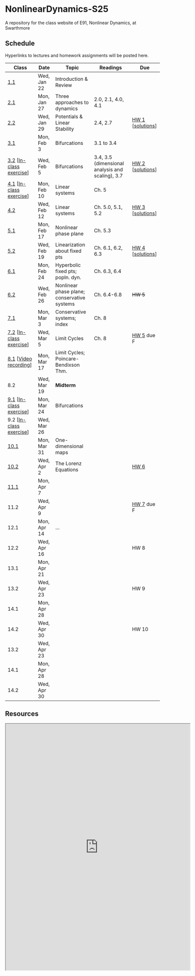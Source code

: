 # NonlinearDynamics-S25
A repository for the class website of E91, Nonlinear Dynamics, at Swarthmore

## Schedule

Hyperlinks to lectures and homework assignments will be posted here. 

| **Class**                                                                         | **Date**    | **Topic**                                   | **Readings**                                     | **Due**                                               |
|-----------------------------------------------------------------------------------|-------------|---------------------------------------------|--------------------------------------------------|-------------------------------------------------------|
| [1.1](Lecs/E91.S25.Lec1.pdf)                                                      | Wed, Jan 22 | Introduction & Review                       |                                                  |                                                       |
| [2.1](Lecs/E91.S25.Lec2.pdf)                                                      | Mon, Jan 27 | Three approaches to dynamics                | 2.0, 2.1, 4.0, 4.1                               |                                                       |
| [2.2](Lecs/E91.S25.Lec3.pdf)                                                      | Wed, Jan 29 | Potentials & Linear Stability               | 2.4, 2.7                                         | [HW 1](HW/HW1.pdf) [[solutions](HW/HW1Solutions.pdf)] |
| [3.1](Lecs/E91.S25.Lec4.pdf)                                                      | Mon, Feb 3  | Bifurcations                                | 3.1 to 3.4                                       |                                                       |
| [3.2](Lecs/E91.S25.Lec5.pdf) [[In-class exercise](Exercises/Exercise1.pdf)]       | Wed, Feb 5  | Bifurcations                                | 3.4, 3.5 (dimensional analysis and scaling), 3.7 | [HW 2](HW/HW2.pdf) [[solutions](HW/HW2Solutions.pdf)] |
| [4.1](Lecs/E91.S25.Lec6.pdf)  [[In-class exercise](Exercises/Exercise2.pdf)]      | Mon, Feb 10 | Linear systems                              | Ch. 5                                            |                                                       |
| [4.2](Lecs/E91.S25.Lec7.pdf)                                                      | Wed, Feb 12 | Linear systems                              | Ch. 5.0, 5.1, 5.2                                | [HW 3](HW/HW3.pdf) [[solutions](HW/HW3Solutions.pdf)] |
| [5.1](Lecs/E91.S25.Lec8.pdf)                                                      | Mon, Feb 17 | Nonlinear phase plane                       | Ch. 5.3                                          |                                                       |
| [5.2](Lecs/E91.S25.Lec9.pdf)                                                      | Wed, Feb 19 | Linearization about fixed pts               | Ch. 6.1, 6.2, 6.3                                | [HW 4](HW/HW4.pdf) [[solutions](HW/HW4Solutions.pdf)] |
| [6.1](Lecs/E91.S25.Lec10.pdf)                                                     | Mon, Feb 24 | Hyperbolic fixed pts; popln. dyn.           | Ch. 6.3, 6.4                                     |                                                       |
| [6.2](Lecs/E91.S25.Lec11.pdf)                                                     | Wed, Feb 26 | Nonlinear phase plane; conservative systems | Ch. 6.4-6.8                                      | ~~HW 5~~                                              |
| [7.1](Lecs/E91.S25.Lec12.pdf)                                                     | Mon, Mar 3  | Conservative systems; index                 | Ch. 8                                            |                                                       |
| [7.2](Lecs/E91.S25.Lec13.pdf) [[In-class exercise](Exercises/Exercise3.pdf)]      | Wed, Mar 5  | Limit Cycles                                | Ch. 8                                            | [HW 5](HW/HW5.pdf) due F                              |
| [8.1](Lecs/E91.S25.Lec14.pdf) [[Video recording](https://tinyurl.com/E91March17)] | Mon, Mar 17 | Limit Cycles; Poincare-Bendixson Thm.       |                                                  |                                                       |
| 8.2                                                                               | Wed, Mar 19 | **Midterm**                                 |                                                  |                                                       |
| [9.1](Lecs/E91.S25.Lec15.pdf) [[In-class exercise](Exercises/Exercise4.pdf)]      | Mon, Mar 24 | Bifurcations                                |                                                  |                                                       |
| 9.2 [[In-class exercise](Exercises/Exercise5.pdf)]                                | Wed, Mar 26 |                                             |                                                  |                                                       |
| [10.1](Lecs/E91.S25.Lec16.pdf)                                                    | Mon, Mar 31 | One-dimensional maps                        |                                                  |                                                       |
| [10.2](Lecs/E91.S25.Lec17.pdf)                                                    | Wed, Apr 2  | The Lorenz Equations                        |                                                  | [HW 6](HW/HW6.pdf)                                    |
| [11.1](Lecs/E91.S25.Lec18.pdf)                                                    | Mon, Apr 7  |                                             |                                                  |                                                       |
| 11.2                                                                              | Wed, Apr 9  |                                             |                                                  | [HW 7](HW/HW7.pdf) due F                                                  |
| 12.1                                                                              | Mon, Apr 14 | …                                           |                                                  |                                                       |
| 12.2                                                                              | Wed, Apr 16 |                                             |                                                  | HW 8                                                  |
| 13.1                                                                              | Mon, Apr 21 |                                             |                                                  |                                                       |
| 13.2                                                                              | Wed, Apr 23 |                                             |                                                  | HW 9                                                  |
| 14.1                                                                              | Mon, Apr 28 |                                             |                                                  |                                                       |
| 14.2                                                                              | Wed, Apr 30 |                                             |                                                  | HW 10                                                 |
| 13.2                                                                              | Wed, Apr 23 |                                             |                                                  |                                                       |
| 14.1                                                                              | Mon, Apr 28 |                                             |                                                  |                                                       |
| 14.2                                                                              | Wed, Apr 30 |                                             |                                                  |                                                       |


## Resources

<iframe src="https://www.wolframcloud.com/obj/a6fd182a-07de-4bfc-aac1-00d2bd25e5c7?_embed=iframe" width="600" height="800"></iframe>

